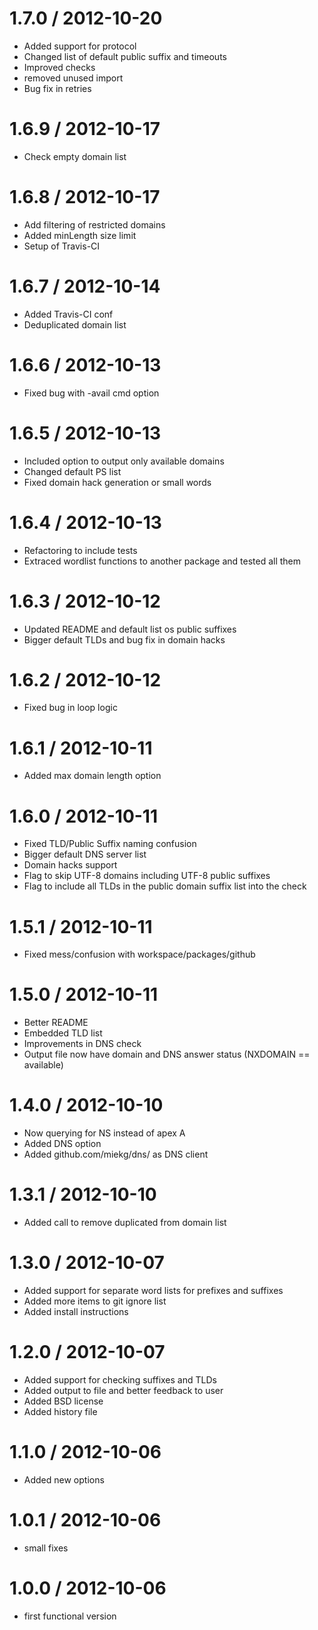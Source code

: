 
1.7.0 / 2012-10-20 
==================

  * Added support for protocol
  * Changed list of default public suffix and timeouts
  * Improved checks
  * removed unused import
  * Bug fix in retries

1.6.9 / 2012-10-17 
==================

  * Check empty domain list

1.6.8 / 2012-10-17 
==================

  * Add filtering of restricted domains
  * Added minLength size limit
  * Setup of Travis-CI

1.6.7 / 2012-10-14 
==================

  * Added Travis-CI conf
  * Deduplicated domain list

1.6.6 / 2012-10-13 
==================

  * Fixed bug with -avail cmd option

1.6.5 / 2012-10-13 
==================

  * Included option to output only available domains
  * Changed default PS list
  * Fixed domain hack generation or small words

1.6.4 / 2012-10-13 
==================

  * Refactoring to include tests
  * Extraced wordlist functions to another package and tested all them

1.6.3 / 2012-10-12 
==================

  * Updated README and default list os public suffixes
  * Bigger default TLDs and bug fix in domain hacks

1.6.2 / 2012-10-12 
==================

  * Fixed bug in loop logic

1.6.1 / 2012-10-11 
==================

  * Added max domain length option

1.6.0 / 2012-10-11 
==================

  * Fixed TLD/Public Suffix naming confusion
  * Bigger default DNS server list
  * Domain hacks support
  * Flag to skip UTF-8 domains including UTF-8 public suffixes
  * Flag to include all TLDs in the public domain suffix list into the check

1.5.1 / 2012-10-11 
==================

  * Fixed mess/confusion with workspace/packages/github

1.5.0 / 2012-10-11 
==================

  * Better README
  * Embedded TLD list 
  * Improvements in DNS check
  * Output file now have domain and DNS answer status (NXDOMAIN == available)

1.4.0 / 2012-10-10 
==================

  * Now querying for NS instead of apex A
  * Added DNS option
  * Added github.com/miekg/dns/ as DNS client

1.3.1 / 2012-10-10 
==================

  * Added call to remove duplicated from domain list

1.3.0 / 2012-10-07 
==================

  * Added support for separate word lists for prefixes and suffixes
  * Added more items to git ignore list
  * Added install instructions

1.2.0 / 2012-10-07 
==================

  * Added support for checking suffixes and TLDs
  * Added output to file and better feedback to user
  * Added BSD license
  * Added history file

1.1.0 / 2012-10-06 
==================

  * Added new options

1.0.1 / 2012-10-06 
==================

  * small fixes

1.0.0 / 2012-10-06 
==================

  * first functional version
